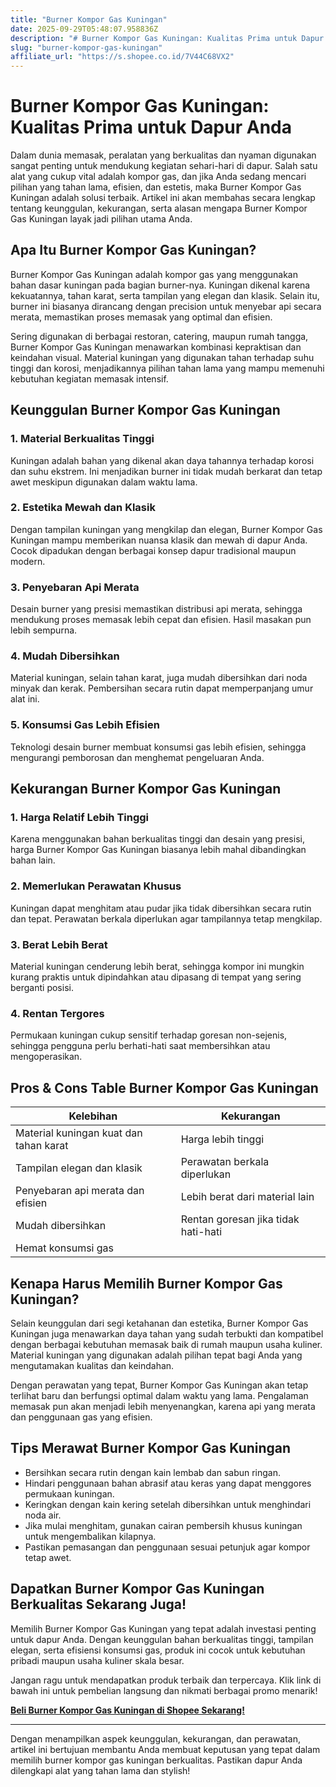 ```yaml
---
title: "Burner Kompor Gas Kuningan"
date: 2025-09-29T05:48:07.958836Z
description: "# Burner Kompor Gas Kuningan: Kualitas Prima untuk Dapur Anda..."
slug: "burner-kompor-gas-kuningan"
affiliate_url: "https://s.shopee.co.id/7V44C68VX2"
---
```

# Burner Kompor Gas Kuningan: Kualitas Prima untuk Dapur Anda

Dalam dunia memasak, peralatan yang berkualitas dan nyaman digunakan sangat penting untuk mendukung kegiatan sehari-hari di dapur. Salah satu alat yang cukup vital adalah kompor gas, dan jika Anda sedang mencari pilihan yang tahan lama, efisien, dan estetis, maka Burner Kompor Gas Kuningan adalah solusi terbaik. Artikel ini akan membahas secara lengkap tentang keunggulan, kekurangan, serta alasan mengapa Burner Kompor Gas Kuningan layak jadi pilihan utama Anda.

## Apa Itu Burner Kompor Gas Kuningan?

Burner Kompor Gas Kuningan adalah kompor gas yang menggunakan bahan dasar kuningan pada bagian burner-nya. Kuningan dikenal karena kekuatannya, tahan karat, serta tampilan yang elegan dan klasik. Selain itu, burner ini biasanya dirancang dengan precision untuk menyebar api secara merata, memastikan proses memasak yang optimal dan efisien.

Sering digunakan di berbagai restoran, catering, maupun rumah tangga, Burner Kompor Gas Kuningan menawarkan kombinasi kepraktisan dan keindahan visual. Material kuningan yang digunakan tahan terhadap suhu tinggi dan korosi, menjadikannya pilihan tahan lama yang mampu memenuhi kebutuhan kegiatan memasak intensif.

## Keunggulan Burner Kompor Gas Kuningan

### 1. Material Berkualitas Tinggi
Kuningan adalah bahan yang dikenal akan daya tahannya terhadap korosi dan suhu ekstrem. Ini menjadikan burner ini tidak mudah berkarat dan tetap awet meskipun digunakan dalam waktu lama.

### 2. Estetika Mewah dan Klasik
Dengan tampilan kuningan yang mengkilap dan elegan, Burner Kompor Gas Kuningan mampu memberikan nuansa klasik dan mewah di dapur Anda. Cocok dipadukan dengan berbagai konsep dapur tradisional maupun modern.

### 3. Penyebaran Api Merata
Desain burner yang presisi memastikan distribusi api merata, sehingga mendukung proses memasak lebih cepat dan efisien. Hasil masakan pun lebih sempurna.

### 4. Mudah Dibersihkan
Material kuningan, selain tahan karat, juga mudah dibersihkan dari noda minyak dan kerak. Pembersihan secara rutin dapat memperpanjang umur alat ini.

### 5. Konsumsi Gas Lebih Efisien
Teknologi desain burner membuat konsumsi gas lebih efisien, sehingga mengurangi pemborosan dan menghemat pengeluaran Anda.

## Kekurangan Burner Kompor Gas Kuningan

### 1. Harga Relatif Lebih Tinggi
Karena menggunakan bahan berkualitas tinggi dan desain yang presisi, harga Burner Kompor Gas Kuningan biasanya lebih mahal dibandingkan bahan lain.

### 2. Memerlukan Perawatan Khusus
Kuningan dapat menghitam atau pudar jika tidak dibersihkan secara rutin dan tepat. Perawatan berkala diperlukan agar tampilannya tetap mengkilap.

### 3. Berat Lebih Berat
Material kuningan cenderung lebih berat, sehingga kompor ini mungkin kurang praktis untuk dipindahkan atau dipasang di tempat yang sering berganti posisi.

### 4. Rentan Tergores
Permukaan kuningan cukup sensitif terhadap goresan non-sejenis, sehingga pengguna perlu berhati-hati saat membersihkan atau mengoperasikan.

## Pros & Cons Table Burner Kompor Gas Kuningan

| Kelebihan                                        | Kekurangan                                    |
|---------------------------------------------------|----------------------------------------------|
| Material kuningan kuat dan tahan karat            | Harga lebih tinggi                          |
| Tampilan elegan dan klasik                        | Perawatan berkala diperlukan               |
| Penyebaran api merata dan efisien                 | Lebih berat dari material lain             |
| Mudah dibersihkan                                | Rentan goresan jika tidak hati-hati        |
| Hemat konsumsi gas                              |                                              |

## Kenapa Harus Memilih Burner Kompor Gas Kuningan?

Selain keunggulan dari segi ketahanan dan estetika, Burner Kompor Gas Kuningan juga menawarkan daya tahan yang sudah terbukti dan kompatibel dengan berbagai kebutuhan memasak baik di rumah maupun usaha kuliner. Material kuningan yang digunakan adalah pilihan tepat bagi Anda yang mengutamakan kualitas dan keindahan.

Dengan perawatan yang tepat, Burner Kompor Gas Kuningan akan tetap terlihat baru dan berfungsi optimal dalam waktu yang lama. Pengalaman memasak pun akan menjadi lebih menyenangkan, karena api yang merata dan penggunaan gas yang efisien.

## Tips Merawat Burner Kompor Gas Kuningan

- Bersihkan secara rutin dengan kain lembab dan sabun ringan.
- Hindari penggunaan bahan abrasif atau keras yang dapat menggores permukaan kuningan.
- Keringkan dengan kain kering setelah dibersihkan untuk menghindari noda air.
- Jika mulai menghitam, gunakan cairan pembersih khusus kuningan untuk mengembalikan kilapnya.
- Pastikan pemasangan dan penggunaan sesuai petunjuk agar kompor tetap awet.

## Dapatkan Burner Kompor Gas Kuningan Berkualitas Sekarang Juga!

Memilih Burner Kompor Gas Kuningan yang tepat adalah investasi penting untuk dapur Anda. Dengan keunggulan bahan berkualitas tinggi, tampilan elegan, serta efisiensi konsumsi gas, produk ini cocok untuk kebutuhan pribadi maupun usaha kuliner skala besar.

Jangan ragu untuk mendapatkan produk terbaik dan terpercaya. Klik link di bawah ini untuk pembelian langsung dan nikmati berbagai promo menarik!

[**Beli Burner Kompor Gas Kuningan di Shopee Sekarang!**](https://s.shopee.co.id/7V44C68VX2)

---

Dengan menampilkan aspek keunggulan, kekurangan, dan perawatan, artikel ini bertujuan membantu Anda membuat keputusan yang tepat dalam memilih burner kompor gas kuningan berkualitas. Pastikan dapur Anda dilengkapi alat yang tahan lama dan stylish!